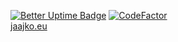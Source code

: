 [![Better Uptime Badge](https://betteruptime.com/status-badges/v1/monitor/crjt.svg)](https://status.jaajko.eu) [![CodeFactor](https://www.codefactor.io/repository/github/jaajko/website/badge)](https://www.codefactor.io/repository/github/jaajko/website) <br>
<a href="https://jaajko.eu">jaajko.eu</a>
